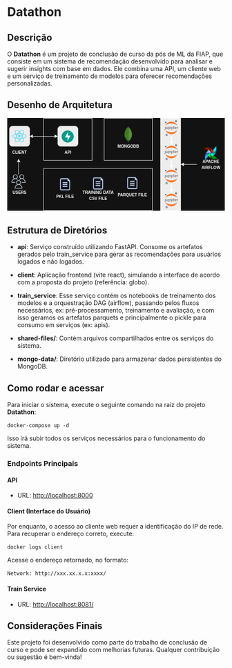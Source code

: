 # Datathon

## Descrição

O **Datathon** é um projeto de conclusão de curso da pós de ML da FIAP, que consiste em um sistema de recomendação desenvolvido para analisar e sugerir insights com base em dados. Ele combina uma API, um cliente web e um serviço de treinamento de modelos para oferecer recomendações personalizadas.

## Desenho de Arquitetura

![Diagrama da Arquitetura](./train_service/documentation/ml-flow.png)

## Estrutura de Diretórios

- **api**: Serviço construído utilizando FastAPI. Consome os artefatos gerados pelo train_service para gerar as recomendações para usuários logados e não logados.

- **client**: Aplicação frontend (vite react), simulando a interface de acordo com a proposta do projeto (referência: globo).

- **train_service**: Esse serviço contém os notebooks de treinamento dos modelos e a orquestração DAG (airflow), passando pelos fluxos necessários, ex: pré-processamento, treinamento e avaliação, e com isso geramos os artefatos parquets e principalmente o pickle para consumo em serviços (ex: apis).

- **shared-files/**: Contém arquivos compartilhados entre os serviços do sistema.

- **mongo-data/**: Diretório utilizado para armazenar dados persistentes do MongoDB.

## Como rodar e acessar

Para iniciar o sistema, execute o seguinte comando na raiz do projeto **Datathon**:

```
docker-compose up -d
```

Isso irá subir todos os serviços necessários para o funcionamento do sistema.

### Endpoints Principais

#### API

- URL: <http://localhost:8000>

#### Client (Interface do Usuário)

Por enquanto, o acesso ao cliente web requer a identificação do IP de rede. Para recuperar o endereço correto, execute:

```
docker logs client
```

Acesse o endereço retornado, no formato:

```
Network: http://xxx.xx.x.x:xxxx/
```

#### Train Service

- URL: <http://localhost:8081/>

## Considerações Finais

Este projeto foi desenvolvido como parte do trabalho de conclusão de curso e pode ser expandido com melhorias futuras. Qualquer contribuição ou sugestão é bem-vinda!

